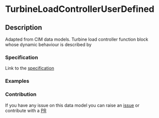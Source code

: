 # TurbineLoadControllerUserDefined

## Description 

Adapted from CIM data models. Turbine load controller function block whose dynamic behaviour is described by
### Specification

Link to the [specification](https://smart-data-models.github.io/dataModel.EnergyCIM/TurbineLoadControllerUserDefined/doc/spec.md)
### Examples
### Contribution

 If you have any issue on this data model you can raise an [issue](https://github.com/smart-data-models/dataModel.EnergyCIM/issues)  or contribute with a [PR](https://github.com/smart-data-models/dataModel.EnergyCIM/pulls)